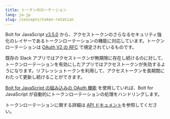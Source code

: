 ```yaml
---
title: トークンのローテーション
lang: ja-jp
slug: /concepts/token-rotation
---
```


Bolt for JavaScript [v3.5.0](https://github.com/slackapi/bolt-js/releases/tag/%40slack%2Fbolt%403.5.0) から、アクセストークンのさらなるセキュリティ強化のレイヤーであるトークンローテーションの機能に対応しています。トークンローテーションは [OAuth V2 の RFC](https://datatracker.ietf.org/doc/html/rfc6749#section-10.4) で規定されているものです。

既存の Slack アプリではアクセストークンが無期限に存在し続けるのに対して、トークンローテーションを有効にしたアプリではアクセストークンが失効するようになります。リフレッシュトークンを利用して、アクセストークンを長期間にわたって更新し続けることができます。

[Bolt for JavaScript の組み込みの OAuth 機能](/concepts/authenticating-oauth) を使用していれば、Bolt for JavaScript が自動的にトークンローテーションの処理をハンドリングします。

トークンローテーションに関する詳細は [API ドキュメント](https://docs.slack.dev/authentication/using-token-rotation)を参照してください。